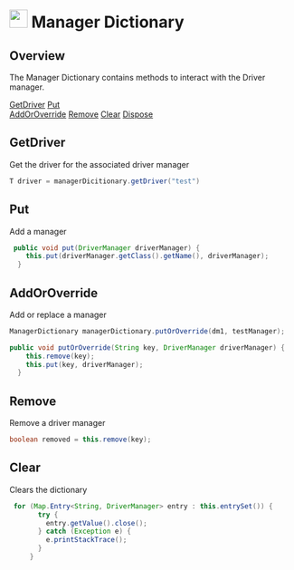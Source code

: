 # <img src="resources/maqslogo.ico" height="32" width="32"> Manager Dictionary

## Overview
The Manager Dictionary contains methods to interact with the Driver manager.

[GetDriver](#GetDriver)
[Put](#Put)  
[AddOrOverride](#AddOrOverride)
[Remove](#Remove)
[Clear](#Clear)
[Dispose](#Dispose)

## GetDriver
Get the driver for the associated driver manager
```java
T driver = managerDicitionary.getDriver("test")
```

## Put
Add a manager
```java
 public void put(DriverManager driverManager) {
    this.put(driverManager.getClass().getName(), driverManager);
  }
```

## AddOrOverride
Add or replace a manager
```java
ManagerDictionary managerDictionary.putOrOverride(dm1, testManager);

public void putOrOverride(String key, DriverManager driverManager) {
    this.remove(key);
    this.put(key, driverManager);
  }
```

## Remove
Remove a driver manager
```java
boolean removed = this.remove(key);
```

## Clear
Clears the dictionary
```java
 for (Map.Entry<String, DriverManager> entry : this.entrySet()) {
       try {
         entry.getValue().close();
       } catch (Exception e) {
         e.printStackTrace();
       }
     }
```
